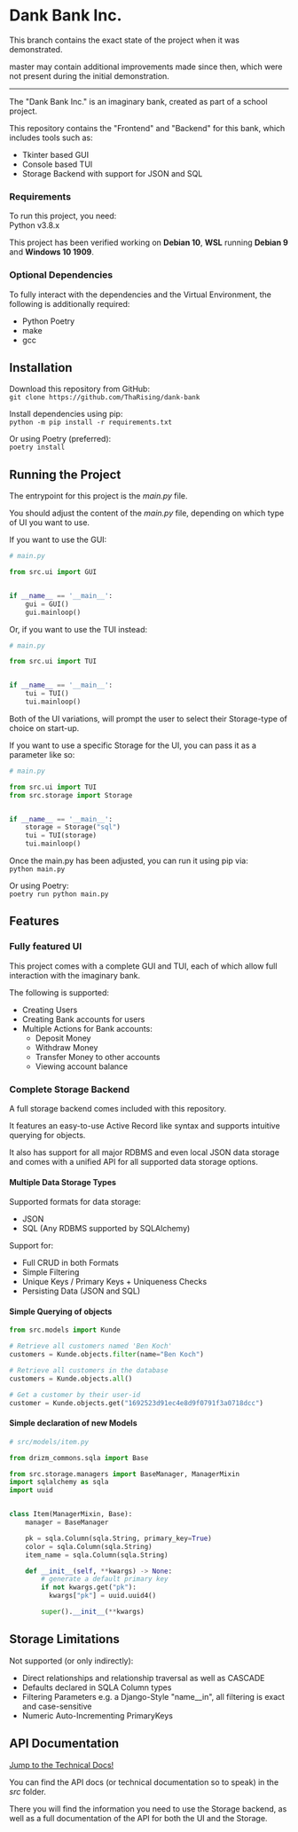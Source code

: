 # Dank Bank Inc.

This branch contains the exact
state of the project when it
was demonstrated.

master may contain additional
improvements made since then,
which were not present during
the initial demonstration.

---

The "Dank Bank Inc." is an
imaginary bank, created as part
of a school project.

This repository contains
the "Frontend" and "Backend"
for this bank, which includes
tools such as:
- Tkinter based GUI
- Console based TUI
- Storage Backend with support 
  for JSON and SQL

### Requirements

To run this project, you need:  
Python v3.8.x

This project has been verified
working on **Debian 10**,
**WSL** running **Debian 9**
and **Windows 10 1909**.

### Optional Dependencies

To fully interact with the
dependencies and the
Virtual Environment, the
following is additionally required:
- Python Poetry
- make
- gcc

## Installation

Download this repository from GitHub:  
``git clone https://github.com/ThaRising/dank-bank``

Install dependencies using pip:  
``python -m pip install -r requirements.txt``

Or using Poetry (preferred):  
``poetry install``

## Running the Project

The entrypoint for this project
is the *main.py* file.

You should adjust the content
of the *main.py* file, depending
on which type of UI you want to use.

If you want to use the GUI:  
````python
# main.py

from src.ui import GUI


if __name__ == '__main__':
    gui = GUI()
    gui.mainloop()
````

Or, if you want to use the
TUI instead:  
````python
# main.py

from src.ui import TUI


if __name__ == '__main__':
    tui = TUI()
    tui.mainloop()
````

Both of the UI variations,
will prompt the user to select
their Storage-type of choice on
start-up.

If you want to use a specific
Storage for the UI, you can
pass it as a parameter like so:  
````python
# main.py

from src.ui import TUI
from src.storage import Storage


if __name__ == '__main__':
    storage = Storage("sql")
    tui = TUI(storage)
    tui.mainloop()
````

Once the main.py has been adjusted,
you can run it using pip via:  
``python main.py``  


Or using Poetry:  
``poetry run python main.py``

## Features

### Fully featured UI

This project comes with a
complete GUI and TUI,
each of which allow full
interaction with the
imaginary bank.

The following is supported:
- Creating Users
- Creating Bank accounts for users
- Multiple Actions for Bank accounts:
  - Deposit Money
  - Withdraw Money
  - Transfer Money to other accounts
  - Viewing account balance

### Complete Storage Backend

A full storage backend comes
included with this repository.

It features an easy-to-use
Active Record like syntax and
supports intuitive querying for objects.

It also has support for all major RDBMS
and even local JSON data storage
and comes with a unified API for all
supported data storage options.

#### Multiple Data Storage Types

Supported formats for data storage:
- JSON
- SQL (Any RDBMS supported by SQLAlchemy)

Support for:
- Full CRUD in both Formats
- Simple Filtering
- Unique Keys / Primary Keys + Uniqueness Checks
- Persisting Data (JSON and SQL)

#### Simple Querying of objects

````python
from src.models import Kunde

# Retrieve all customers named 'Ben Koch'
customers = Kunde.objects.filter(name="Ben Koch")

# Retrieve all customers in the database
customers = Kunde.objects.all()

# Get a customer by their user-id
customer = Kunde.objects.get("1692523d91ec4e8d9f0791f3a0718dcc")
````

#### Simple declaration of new Models

````python
# src/models/item.py

from drizm_commons.sqla import Base

from src.storage.managers import BaseManager, ManagerMixin
import sqlalchemy as sqla
import uuid


class Item(ManagerMixin, Base):
    manager = BaseManager

    pk = sqla.Column(sqla.String, primary_key=True)
    color = sqla.Column(sqla.String)
    item_name = sqla.Column(sqla.String)

    def __init__(self, **kwargs) -> None:
        # generate a default primary key
        if not kwargs.get("pk"):
          kwargs["pk"] = uuid.uuid4()

        super().__init__(**kwargs)
````

## Storage Limitations

Not supported (or only indirectly):
- Direct relationships and relationship
  traversal as well as CASCADE
- Defaults declared in SQLA Column types
- Filtering Parameters e.g. a Django-Style
  "name__in", all filtering is exact and
  case-sensitive
- Numeric Auto-Incrementing PrimaryKeys

## API Documentation

[Jump to the Technical Docs!](src/README.md)

You can find the API docs
(or technical documentation so to speak)
in the *src* folder.

There you will find the information
you need to use the Storage backend,
as well as a full documentation of
the API for both the UI and the Storage.
